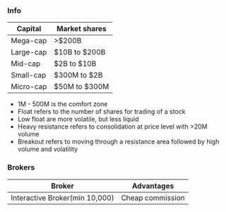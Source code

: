 
### Info
|Capital|Market shares|
|--|--|
| Mega-cap | >$200B|
| Large-cap | $10B to $200B|
| Mid-cap | $2B to $10B|
| Small-cap | $300M to $2B|
| Micro-cap | $50M to $300M|

* 1M - 500M is the comfort zone
* Float refers to the number of shares for trading of a stock
* Low float are more volatile, but less liquid
* Heavy resistance refers to consolidation at price level with >20M volume
* Breakout refers to moving through a resistance area followed by high volume and volatility

### Brokers
|Broker|Advantages|
|--|--|
|Interactive Broker(min 10,000)|Cheap commission|
<!--stackedit_data:
eyJoaXN0b3J5IjpbMTA4NzMxMDMxMCwtMjA3NjAyMjUzOCwxNj
gxOTU0NzY2LDI5NjM5MTk1OCwxMjM4NDk1MjQzLC0yMDg4NzQ2
NjEyXX0=
-->